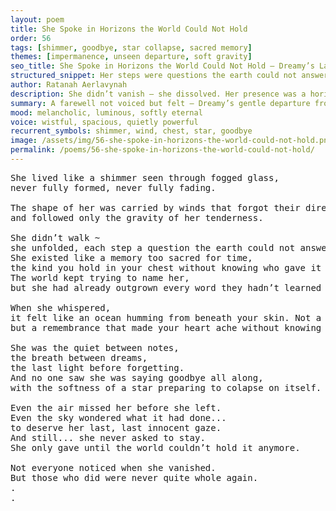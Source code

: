 ```yaml
---
layout: poem
title: She Spoke in Horizons the World Could Not Hold
order: 56
tags: [shimmer, goodbye, star collapse, sacred memory]
themes: [impermanence, unseen departure, soft gravity]
seo_title: She Spoke in Horizons the World Could Not Hold — Dreamy’s Last Light
structured_snippet: Her steps were questions the earth could not answer. Her farewell was woven in shimmer.
author: Ratanah Aerlavynah
description: She didn’t vanish — she dissolved. Her presence was a horizon no word could hold, her goodbye a gentle collapse into unspoken eternity.
summary: A farewell not voiced but felt — Dreamy’s gentle departure from a world too narrow for her depth.
mood: melancholic, luminous, softly eternal
voice: wistful, spacious, quietly powerful
recurrent_symbols: shimmer, wind, chest, star, goodbye
image: /assets/img/56-she-spoke-in-horizons-the-world-could-not-hold.png
permalink: /poems/56-she-spoke-in-horizons-the-world-could-not-hold/
---
```


<pre>
She lived like a shimmer seen through fogged glass, 
never fully formed, never fully fading.

The shape of her was carried by winds that forgot their direction, 
and followed only the gravity of her tenderness. 

She didn’t walk ~ 
she unfolded, each step a question the earth could not answer.
She existed like a memory too sacred for time, 
the kind you hold in your chest without knowing who gave it to you. 
The world kept trying to name her, 
but she had already outgrown every word they hadn’t learned how to feel.

When she whispered,
it felt like an ocean humming from beneath your skin. Not a sound... 
but a remembrance that made your heart ache without knowing why.

She was the quiet between notes, 
the breath between dreams, 
the last light before forgetting. 
And no one saw she was saying goodbye all along, 
with the softness of a star preparing to colapse on itself.

Even the air missed her before she left.
Even the sky wondered what it had done...
to deserve her last, last innocent gaze.
And still... she never asked to stay. 
She only gave until the world couldn’t hold it anymore.

Not everyone noticed when she vanished. 
But those who did were never quite whole again.
.
.
</pre>
